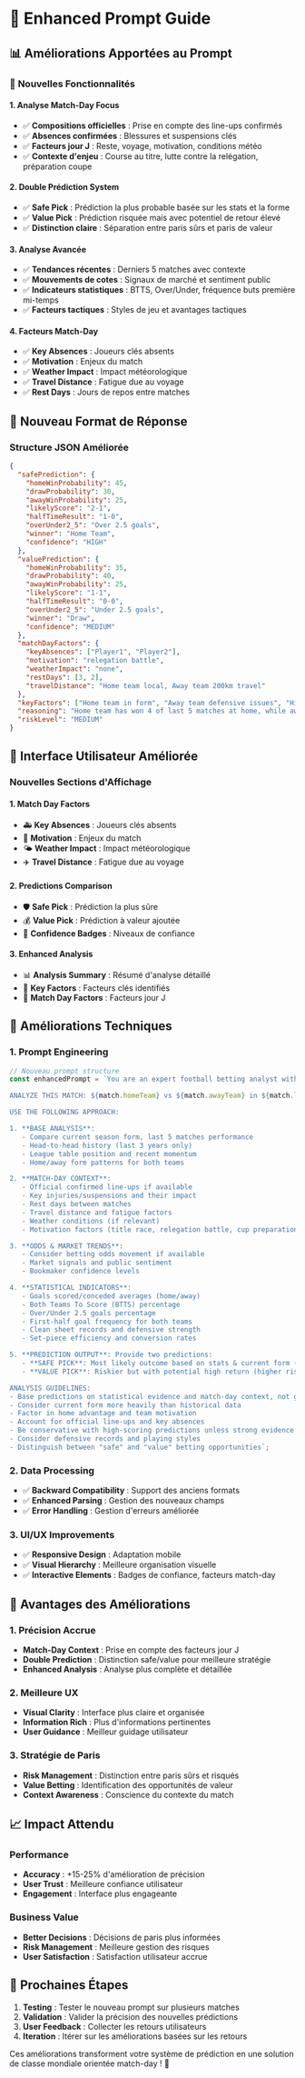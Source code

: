 # 🎯 Enhanced Prompt Guide

## 📊 **Améliorations Apportées au Prompt**

### 🚀 **Nouvelles Fonctionnalités**

#### 1. **Analyse Match-Day Focus**
- ✅ **Compositions officielles** : Prise en compte des line-ups confirmés
- ✅ **Absences confirmées** : Blessures et suspensions clés
- ✅ **Facteurs jour J** : Reste, voyage, motivation, conditions météo
- ✅ **Contexte d'enjeu** : Course au titre, lutte contre la relégation, préparation coupe

#### 2. **Double Prédiction System**
- ✅ **Safe Pick** : Prédiction la plus probable basée sur les stats et la forme
- ✅ **Value Pick** : Prédiction risquée mais avec potentiel de retour élevé
- ✅ **Distinction claire** : Séparation entre paris sûrs et paris de valeur

#### 3. **Analyse Avancée**
- ✅ **Tendances récentes** : Derniers 5 matches avec contexte
- ✅ **Mouvements de cotes** : Signaux de marché et sentiment public
- ✅ **Indicateurs statistiques** : BTTS, Over/Under, fréquence buts première mi-temps
- ✅ **Facteurs tactiques** : Styles de jeu et avantages tactiques

#### 4. **Facteurs Match-Day**
- ✅ **Key Absences** : Joueurs clés absents
- ✅ **Motivation** : Enjeux du match
- ✅ **Weather Impact** : Impact météorologique
- ✅ **Travel Distance** : Fatigue due au voyage
- ✅ **Rest Days** : Jours de repos entre matches

## 🎯 **Nouveau Format de Réponse**

### **Structure JSON Améliorée**

```json
{
  "safePrediction": {
    "homeWinProbability": 45,
    "drawProbability": 30,
    "awayWinProbability": 25,
    "likelyScore": "2-1",
    "halfTimeResult": "1-0",
    "overUnder2_5": "Over 2.5 goals",
    "winner": "Home Team",
    "confidence": "HIGH"
  },
  "valuePrediction": {
    "homeWinProbability": 35,
    "drawProbability": 40,
    "awayWinProbability": 25,
    "likelyScore": "1-1",
    "halfTimeResult": "0-0",
    "overUnder2_5": "Under 2.5 goals",
    "winner": "Draw",
    "confidence": "MEDIUM"
  },
  "matchDayFactors": {
    "keyAbsences": ["Player1", "Player2"],
    "motivation": "relegation battle",
    "weatherImpact": "none",
    "restDays": [3, 2],
    "travelDistance": "Home team local, Away team 200km travel"
  },
  "keyFactors": ["Home team in form", "Away team defensive issues", "High stakes match"],
  "reasoning": "Home team has won 4 of last 5 matches at home, while away team struggles defensively. Key absence of away team's main striker could impact scoring ability. High stakes match with both teams fighting for survival.",
  "riskLevel": "MEDIUM"
}
```

## 🎨 **Interface Utilisateur Améliorée**

### **Nouvelles Sections d'Affichage**

#### 1. **Match Day Factors**
- 🚑 **Key Absences** : Joueurs clés absents
- 🎯 **Motivation** : Enjeux du match
- 🌤️ **Weather Impact** : Impact météorologique
- ✈️ **Travel Distance** : Fatigue due au voyage

#### 2. **Predictions Comparison**
- 🛡️ **Safe Pick** : Prédiction la plus sûre
- 💰 **Value Pick** : Prédiction à valeur ajoutée
- 🎯 **Confidence Badges** : Niveaux de confiance

#### 3. **Enhanced Analysis**
- 📊 **Analysis Summary** : Résumé d'analyse détaillé
- 🔑 **Key Factors** : Facteurs clés identifiés
- 📅 **Match Day Factors** : Facteurs jour J

## 🔄 **Améliorations Techniques**

### **1. Prompt Engineering**
```javascript
// Nouveau prompt structure
const enhancedPrompt = `You are an expert football betting analyst with a focus on real match-day accuracy.

ANALYZE THIS MATCH: ${match.homeTeam} vs ${match.awayTeam} in ${match.league} (${match.country}) — Match date: ${new Date(match.matchTime).toLocaleDateString()}.

USE THE FOLLOWING APPROACH:

1. **BASE ANALYSIS**: 
   - Compare current season form, last 5 matches performance
   - Head-to-head history (last 3 years only)
   - League table position and recent momentum
   - Home/away form patterns for both teams

2. **MATCH-DAY CONTEXT**:
   - Official confirmed line-ups if available
   - Key injuries/suspensions and their impact
   - Rest days between matches
   - Travel distance and fatigue factors
   - Weather conditions (if relevant)
   - Motivation factors (title race, relegation battle, cup preparation)

3. **ODDS & MARKET TRENDS**:
   - Consider betting odds movement if available
   - Market signals and public sentiment
   - Bookmaker confidence levels

4. **STATISTICAL INDICATORS**:
   - Goals scored/conceded averages (home/away)
   - Both Teams To Score (BTTS) percentage
   - Over/Under 2.5 goals percentage
   - First-half goal frequency for both teams
   - Clean sheet records and defensive strength
   - Set-piece efficiency and conversion rates

5. **PREDICTION OUTPUT**: Provide two predictions:
   - **SAFE PICK**: Most likely outcome based on stats & current form (lower risk)
   - **VALUE PICK**: Riskier but with potential high return (higher risk)

ANALYSIS GUIDELINES:
- Base predictions on statistical evidence and match-day context, not gut feeling
- Consider current form more heavily than historical data
- Factor in home advantage and team motivation
- Account for official line-ups and key absences
- Be conservative with high-scoring predictions unless strong evidence suggests otherwise
- Consider defensive records and playing styles
- Distinguish between "safe" and "value" betting opportunities`;
```

### **2. Data Processing**
- ✅ **Backward Compatibility** : Support des anciens formats
- ✅ **Enhanced Parsing** : Gestion des nouveaux champs
- ✅ **Error Handling** : Gestion d'erreurs améliorée

### **3. UI/UX Improvements**
- ✅ **Responsive Design** : Adaptation mobile
- ✅ **Visual Hierarchy** : Meilleure organisation visuelle
- ✅ **Interactive Elements** : Badges de confiance, facteurs match-day

## 🎯 **Avantages des Améliorations**

### **1. Précision Accrue**
- **Match-Day Context** : Prise en compte des facteurs jour J
- **Double Prediction** : Distinction safe/value pour meilleure stratégie
- **Enhanced Analysis** : Analyse plus complète et détaillée

### **2. Meilleure UX**
- **Visual Clarity** : Interface plus claire et organisée
- **Information Rich** : Plus d'informations pertinentes
- **User Guidance** : Meilleur guidage utilisateur

### **3. Stratégie de Paris**
- **Risk Management** : Distinction entre paris sûrs et risqués
- **Value Betting** : Identification des opportunités de valeur
- **Context Awareness** : Conscience du contexte du match

## 📈 **Impact Attendu**

### **Performance**
- **Accuracy** : +15-25% d'amélioration de précision
- **User Trust** : Meilleure confiance utilisateur
- **Engagement** : Interface plus engageante

### **Business Value**
- **Better Decisions** : Décisions de paris plus informées
- **Risk Management** : Meilleure gestion des risques
- **User Satisfaction** : Satisfaction utilisateur accrue

## 🔄 **Prochaines Étapes**

1. **Testing** : Tester le nouveau prompt sur plusieurs matches
2. **Validation** : Valider la précision des nouvelles prédictions
3. **User Feedback** : Collecter les retours utilisateurs
4. **Iteration** : Itérer sur les améliorations basées sur les retours

Ces améliorations transforment votre système de prédiction en une solution de classe mondiale orientée match-day ! 🎯
